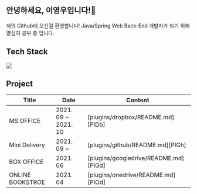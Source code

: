 ## 안녕하세요, 이영우입니다!👋

저의 Github에 오신걸 환영합니다!
Java/Spring Web Back-End 개발자가 되기 위해 열심히 공부 중 입니다.

## Tech Stack

<img src="https://img.shields.io/badge/Velog-20c997?style=flat-square&logo=Vimeo&logoColor=white">


## Project

| Title | Date | Content |
| ------ | ------ | ------ |
| MS OFFICE | 2021. 09 ~ 2021. 10 | [plugins/dropbox/README.md][PlDb] |
| Mini Delivery | 2021. 09 ~ | [plugins/github/README.md][PlGh] |
| BOX OFFICE | 2021. 06 | [plugins/googledrive/README.md][PlGd] |
| ONLINE BOOKSTROE | 2021. 04 | [plugins/onedrive/README.md][PlOd] |
